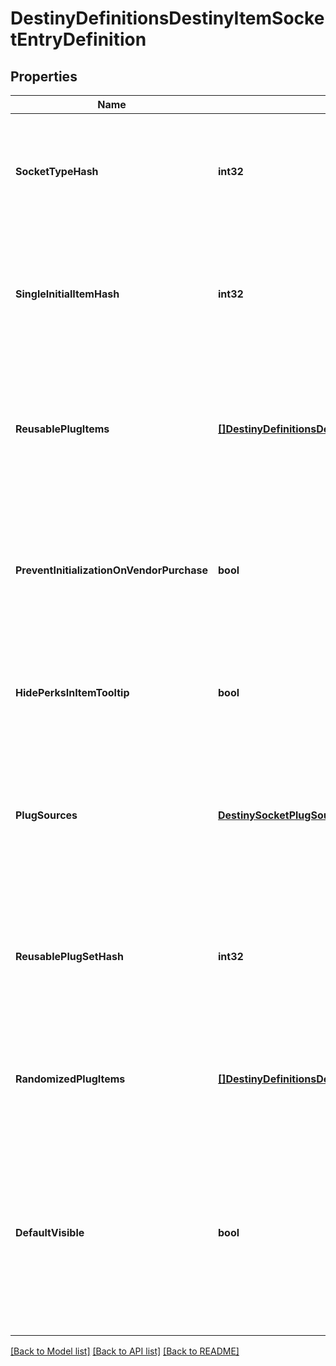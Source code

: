 # DestinyDefinitionsDestinyItemSocketEntryDefinition

## Properties
Name | Type | Description | Notes
------------ | ------------- | ------------- | -------------
**SocketTypeHash** | **int32** | All sockets have a type, and this is the hash identifier for this particular type. Use it to look up the DestinySocketTypeDefinition: read there for more information on how socket types affect the behavior of the socket. | [optional] 
**SingleInitialItemHash** | **int32** | If a valid hash, this is the hash identifier for the DestinyInventoryItemDefinition representing the Plug that will be initially inserted into the item on item creation. Otherwise, this Socket will either start without a plug inserted, or will have one randomly inserted. | [optional] 
**ReusablePlugItems** | [**[]DestinyDefinitionsDestinyItemSocketEntryPlugItemDefinition**](Destiny.Definitions.DestinyItemSocketEntryPlugItemDefinition.md) | This is a list of pre-determined plugs that can *always* be plugged into this socket, without the character having the plug in their inventory.  If this list is populated, you will not be allowed to plug an arbitrary item in the socket: you will only be able to choose from one of these reusable plugs. | [optional] 
**PreventInitializationOnVendorPurchase** | **bool** | If this is true, then the socket will not be initialized with a plug if the item is purchased from a Vendor.  Remember that Vendors are much more than conceptual vendors: they include \&quot;Collection Kiosks\&quot; and other entities. See DestinyVendorDefinition for more information. | [optional] 
**HidePerksInItemTooltip** | **bool** | If this is true, the perks provided by this socket shouldn&#39;t be shown in the item&#39;s tooltip. This might be useful if it&#39;s providing a hidden bonus, or if the bonus is less important than other benefits on the item. | [optional] 
**PlugSources** | [**DestinySocketPlugSources**](Destiny.SocketPlugSources.md) | Indicates where you should go to get plugs for this socket. This will affect how you populate your UI, as well as what plugs are valid for this socket. It&#39;s an alternative to having to check for the existence of certain properties (reusablePlugItems for example) to infer where plugs should come from. | [optional] 
**ReusablePlugSetHash** | **int32** | If this socket&#39;s plugs come from a reusable DestinyPlugSetDefinition, this is the identifier for that set. We added this concept to reduce some major duplication that&#39;s going to come from sockets as replacements for what was once implemented as large sets of items and kiosks (like Emotes). | [optional] 
**RandomizedPlugItems** | [**[]DestinyDefinitionsDestinyItemSocketEntryPlugItemRandomizedDefinition**](Destiny.Definitions.DestinyItemSocketEntryPlugItemRandomizedDefinition.md) | As of Forsaken, item sockets can have randomized plugs. If this is populated, the live data will return a subset of plugs from this list that are active and able to be inserted into the socket just like a reusable plug. | [optional] 
**DefaultVisible** | **bool** | If true, then this socket is visible in the item&#39;s \&quot;default\&quot; state. If you have an instance, you should always check the runtime state, as that can override this visibility setting: but if you&#39;re looking at the item on a conceptual level, this property can be useful for hiding data such as legacy sockets - which remain defined on items for infrastructure purposes, but can be confusing for users to see. | [optional] 

[[Back to Model list]](../README.md#documentation-for-models) [[Back to API list]](../README.md#documentation-for-api-endpoints) [[Back to README]](../README.md)


